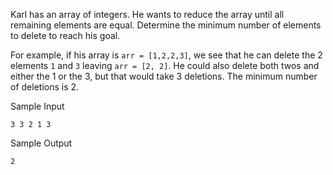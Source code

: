 Karl has an array of integers. He wants to reduce the array until all remaining elements are equal. Determine the minimum number of elements to delete to reach his goal.

For example, if his array is `arr = [1,2,2,3]`, we see that he can delete the 2 elements `1` and `3` leaving `arr = [2, 2]`. He could also delete both twos and either the 1 or the 3, but that would take 3 deletions. The minimum number of deletions is 2.

Sample Input

```
3 3 2 1 3
```

Sample Output

```
2
```
